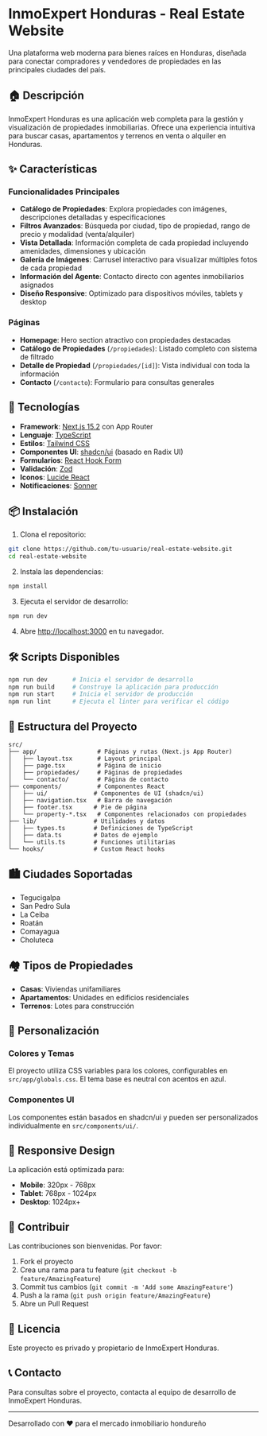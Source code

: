 # InmoExpert Honduras - Real Estate Website

Una plataforma web moderna para bienes raíces en Honduras, diseñada para conectar compradores y vendedores de propiedades en las principales ciudades del país.

## 🏠 Descripción

InmoExpert Honduras es una aplicación web completa para la gestión y visualización de propiedades inmobiliarias. Ofrece una experiencia intuitiva para buscar casas, apartamentos y terrenos en venta o alquiler en Honduras.

## ✨ Características

### Funcionalidades Principales
- **Catálogo de Propiedades**: Explora propiedades con imágenes, descripciones detalladas y especificaciones
- **Filtros Avanzados**: Búsqueda por ciudad, tipo de propiedad, rango de precio y modalidad (venta/alquiler)
- **Vista Detallada**: Información completa de cada propiedad incluyendo amenidades, dimensiones y ubicación
- **Galería de Imágenes**: Carrusel interactivo para visualizar múltiples fotos de cada propiedad
- **Información del Agente**: Contacto directo con agentes inmobiliarios asignados
- **Diseño Responsive**: Optimizado para dispositivos móviles, tablets y desktop

### Páginas
- **Homepage**: Hero section atractivo con propiedades destacadas
- **Catálogo de Propiedades** (`/propiedades`): Listado completo con sistema de filtrado
- **Detalle de Propiedad** (`/propiedades/[id]`): Vista individual con toda la información
- **Contacto** (`/contacto`): Formulario para consultas generales

## 🚀 Tecnologías

- **Framework**: [Next.js 15.2](https://nextjs.org/) con App Router
- **Lenguaje**: [TypeScript](https://www.typescriptlang.org/)
- **Estilos**: [Tailwind CSS](https://tailwindcss.com/)
- **Componentes UI**: [shadcn/ui](https://ui.shadcn.com/) (basado en Radix UI)
- **Formularios**: [React Hook Form](https://react-hook-form.com/)
- **Validación**: [Zod](https://zod.dev/)
- **Iconos**: [Lucide React](https://lucide.dev/)
- **Notificaciones**: [Sonner](https://sonner.emilkowal.ski/)

## 📦 Instalación

1. Clona el repositorio:
```bash
git clone https://github.com/tu-usuario/real-estate-website.git
cd real-estate-website
```

2. Instala las dependencias:
```bash
npm install
```

3. Ejecuta el servidor de desarrollo:
```bash
npm run dev
```

4. Abre [http://localhost:3000](http://localhost:3000) en tu navegador.

## 🛠️ Scripts Disponibles

```bash
npm run dev       # Inicia el servidor de desarrollo
npm run build     # Construye la aplicación para producción
npm run start     # Inicia el servidor de producción
npm run lint      # Ejecuta el linter para verificar el código
```

## 📁 Estructura del Proyecto

```
src/
├── app/                 # Páginas y rutas (Next.js App Router)
│   ├── layout.tsx       # Layout principal
│   ├── page.tsx         # Página de inicio
│   ├── propiedades/     # Páginas de propiedades
│   └── contacto/        # Página de contacto
├── components/          # Componentes React
│   ├── ui/             # Componentes de UI (shadcn/ui)
│   ├── navigation.tsx   # Barra de navegación
│   ├── footer.tsx      # Pie de página
│   └── property-*.tsx   # Componentes relacionados con propiedades
├── lib/                # Utilidades y datos
│   ├── types.ts        # Definiciones de TypeScript
│   ├── data.ts         # Datos de ejemplo
│   └── utils.ts        # Funciones utilitarias
└── hooks/              # Custom React hooks
```

## 🏙️ Ciudades Soportadas

- Tegucigalpa
- San Pedro Sula
- La Ceiba
- Roatán
- Comayagua
- Choluteca

## 🏘️ Tipos de Propiedades

- **Casas**: Viviendas unifamiliares
- **Apartamentos**: Unidades en edificios residenciales
- **Terrenos**: Lotes para construcción

## 🎨 Personalización

### Colores y Temas
El proyecto utiliza CSS variables para los colores, configurables en `src/app/globals.css`. El tema base es neutral con acentos en azul.

### Componentes UI
Los componentes están basados en shadcn/ui y pueden ser personalizados individualmente en `src/components/ui/`.

## 📱 Responsive Design

La aplicación está optimizada para:
- **Mobile**: 320px - 768px
- **Tablet**: 768px - 1024px
- **Desktop**: 1024px+

## 🤝 Contribuir

Las contribuciones son bienvenidas. Por favor:

1. Fork el proyecto
2. Crea una rama para tu feature (`git checkout -b feature/AmazingFeature`)
3. Commit tus cambios (`git commit -m 'Add some AmazingFeature'`)
4. Push a la rama (`git push origin feature/AmazingFeature`)
5. Abre un Pull Request

## 📄 Licencia

Este proyecto es privado y propietario de InmoExpert Honduras.

## 📞 Contacto

Para consultas sobre el proyecto, contacta al equipo de desarrollo de InmoExpert Honduras.

---

Desarrollado con ❤️ para el mercado inmobiliario hondureño